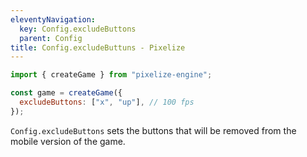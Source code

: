 ```yaml
---
eleventyNavigation:
  key: Config.excludeButtons
  parent: Config
title: Config.excludeButtuns - Pixelize
---
```


```js
import { createGame } from "pixelize-engine";

const game = createGame({
  excludeButtons: ["x", "up"], // 100 fps
});
```

`Config.excludeButtons` sets the buttons that will be removed from the mobile version of the game.
